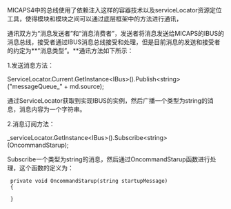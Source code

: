 MICAPS4中的总线使用了依赖注入这样的容器技术以及serviceLocator资源定位工具，使得模块和模块之间可以通过底层框架中的方法进行通讯，

通讯双方为“消息发送者”和“消息消费者”，发送者将消息发送给MICAPS的IBUS的消息总线，接受者通过IBUS消息总线接受和处理，但是目前消息的发送和接受者的约定为**“消息类型”。**通讯方法如下所示：

1.发送消息方法：

ServiceLocator.Current.GetInstance&lt;IBus&gt;\(\).Publish&lt;string&gt;\("messageQueue\_" + md.source\);

通过ServiceLocator获取到实现IBUS的实例，然后广播一个类型为string的消息，消息内容为一个字符串。

2.消息订阅方法：

\_serviceLocator.GetInstance&lt;IBus&gt;\(\).Subscribe&lt;string&gt;\(OncommandStarup\);

Subscribe一个类型为string的消息，然后通过OncommandStarup函数进行处理，这个函数的定义为：

```
 private void OncommandStarup(string startupMessage)
 {
 
 }
```



